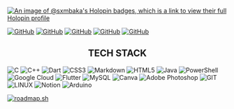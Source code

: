 [![An image of @sxmbaka's Holopin badges, which is a link to view their full Holopin profile](https://holopin.me/sxmbaka)](https://holopin.io/@sxmbaka)

[![GitHub](https://img.shields.io/badge/GitHub-100000?style=for-the-badge&logo=github&logoColor=white)](https://github.com/sxmbaka) [![GitHub](https://img.shields.io/badge/-LeetCode-FFA116?style=for-the-badge&logo=LeetCode&logoColor=black)](https://leetcode.com/sxmbaka/) [![GitHub](https://img.shields.io/badge/Codeforces-445f9d?style=for-the-badge&logo=Codeforces&logoColor=white)](https://codeforces.com/profile/sxmbaka) [![GitHub](https://img.shields.io/badge/Discord-7289DA?style=for-the-badge&logo=discord&logoColor=white)](http://discordapp.com/users/742291056237871125) [![GitHub](https://img.shields.io/badge/Gmail-D14836?style=for-the-badge&logo=gmail&logoColor=white)](mailto:yatharth.singhhh@gmail.com)

<div align="center">
  <h2>TECH STACK</h2>
</div>
       
![C](https://img.shields.io/badge/c-%2300599C.svg?style=plastic&logo=c&logoColor=white) 
![C++](https://img.shields.io/badge/c++-%2300599C.svg?style=plastic&logo=c%2B%2B&logoColor=white) 
![Dart](https://img.shields.io/badge/dart-%230175C2.svg?style=plastic&logo=dart&logoColor=white) 
![CSS3](https://img.shields.io/badge/css3-%231572B6.svg?style=plastic&logo=css3&logoColor=white) 
![Markdown](https://img.shields.io/badge/markdown-%23000000.svg?style=plastic&logo=markdown&logoColor=white) 
![HTML5](https://img.shields.io/badge/html5-%23E34F26.svg?style=plastic&logo=html5&logoColor=white) 
![Java](https://img.shields.io/badge/java-%23ED8B00.svg?style=plastic&logo=openjdk&logoColor=white) 
![PowerShell](https://img.shields.io/badge/PowerShell-%235391FE.svg?style=plastic&logo=powershell&logoColor=white) 
![Google Cloud](https://img.shields.io/badge/GoogleCloud-%234285F4.svg?style=plastic&logo=google-cloud&logoColor=white)
![Flutter](https://img.shields.io/badge/Flutter-%2302569B.svg?style=plastic&logo=Flutter&logoColor=white) 
![MySQL](https://img.shields.io/badge/mysql-%2300000f.svg?style=plastic&logo=mysql&logoColor=white) 
![Canva](https://img.shields.io/badge/Canva-%2300C4CC.svg?style=plastic&logo=Canva&logoColor=white) 
![Adobe Photoshop](https://img.shields.io/badge/adobe%20photoshop-%2331A8FF.svg?style=plastic&logo=adobe%20photoshop&logoColor=white) 
![GIT](https://img.shields.io/badge/Git-fc6d26?style=plastic&logo=git&logoColor=white) 
![LINUX](https://img.shields.io/badge/Linux-FCC624?style=plastic&logo=linux&logoColor=black) 
![Notion](https://img.shields.io/badge/Notion-%23000000.svg?style=plastic&logo=notion&logoColor=white) 
![Arduino](https://img.shields.io/badge/-Arduino-00979D?style=plastic&logo=Arduino&logoColor=white)

[![roadmap.sh](https://api.roadmap.sh/v1-badge/wide/652eb4a3f43a58c923e0a42b?variant=dark)](https://roadmap.sh)

<!-- <div align="center">
  <h2>GITHUB STATS</h2>

  <img src="https://github-readme-stats.vercel.app/api?username=sxmbaka&theme=react&hide_border=true&include_all_commits=false&count_private=false">
  <br>
  <img src="https://github-readme-streak-stats.herokuapp.com/?user=sxmbaka&theme=react&hide_border=true">
  <br>
  <img src="https://github-readme-stats.vercel.app/api/top-langs/?username=sxmbaka&theme=react&hide_border=true&include_all_commits=false&count_private=false&layout=compact">
  <br>
  <img src="https://github-contributor-stats.vercel.app/api?username=sxmbaka&limit=5&theme=dracula&combine_all_yearly_contributions=true">
</div> -->
